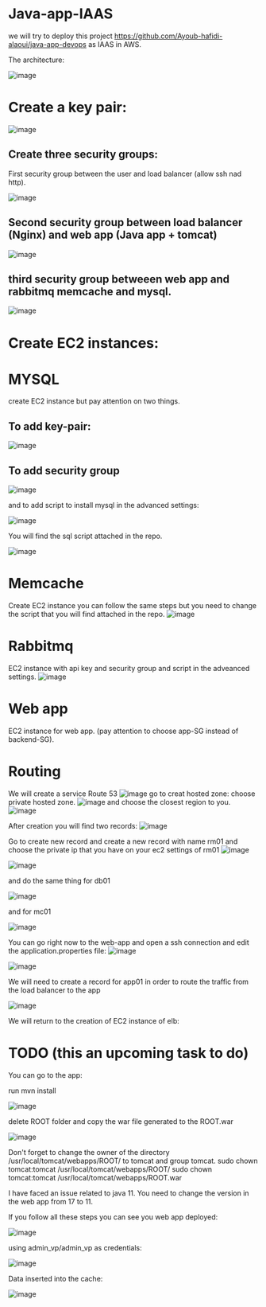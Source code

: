 # Java-app-IAAS
we will try to deploy this project https://github.com/Ayoub-hafidi-alaoui/java-app-devops as IAAS in AWS.

The architecture:

![image](https://github.com/Ayoub-hafidi-alaoui/Java-app-IAAS/assets/55900369/533e234f-3c42-4368-a17d-1e025075330f)

# Create a key pair:
  ![image](https://github.com/Ayoub-hafidi-alaoui/Java-app-IAAS/assets/55900369/f8dd963c-c757-4e05-bc3f-082c0a7e5fe9)
  
  ## Create three security groups:
  First security group between the user and load balancer (allow ssh nad http).
  
  ![image](https://github.com/Ayoub-hafidi-alaoui/Java-app-IAAS/assets/55900369/3708edb2-c0b3-4895-b67f-38cecde0cda9)
  
  ## Second security group between load balancer (Nginx) and web app (Java app + tomcat)
  
  ![image](https://github.com/Ayoub-hafidi-alaoui/Java-app-IAAS/assets/55900369/e3309acc-7e5f-462d-960d-7ea491b6204f)
  
  ## third security group betweeen web app and rabbitmq memcache and mysql.
  
 ![image](https://github.com/Ayoub-hafidi-alaoui/Java-app-IAAS/assets/55900369/f538e562-4566-4189-971a-fb83168d21f8)


# Create EC2 instances:
# MYSQL
  create EC2 instance but pay attention on two things.
  ## To add key-pair:
  
  ![image](https://github.com/Ayoub-hafidi-alaoui/Java-app-IAAS/assets/55900369/963671c6-b12b-44de-9cbf-bbe1a1fc1b05)
  ## To add security group
  
  ![image](https://github.com/Ayoub-hafidi-alaoui/Java-app-IAAS/assets/55900369/cac08a6d-64ee-4f08-9af9-0d54b2fcfe2b)
  
  and to add script to install mysql in the advanced settings:
  
  ![image](https://github.com/Ayoub-hafidi-alaoui/Java-app-IAAS/assets/55900369/5c3c9115-56e5-4138-8972-dc30c3efb855)
  
  You will find the sql script attached in the repo.
  
  ![image](https://github.com/Ayoub-hafidi-alaoui/Java-app-IAAS/assets/55900369/66d8cc9e-a13a-4947-8c6f-ca76f0bbb34c)

# Memcache
  Create EC2 instance you can follow the same steps but you need to change the script that you will find attached in the repo.
  ![image](https://github.com/Ayoub-hafidi-alaoui/Java-app-IAAS/assets/55900369/0f9e4067-583c-4ae0-bb1a-50c1b14abd9c)
# Rabbitmq
 EC2 instance with api key and security group and script in the adveanced settings.
 ![image](https://github.com/Ayoub-hafidi-alaoui/Java-app-IAAS/assets/55900369/b7d941ae-e938-40b7-b3eb-30ce542d0326)

# Web app
  EC2 instance for web app. (pay attention to choose app-SG instead of backend-SG).



# Routing
  We will create a service Route 53
  ![image](https://github.com/Ayoub-hafidi-alaoui/Java-app-IAAS/assets/55900369/cf61a332-da3b-4e23-8d36-4c262265685b)
  go to creat hosted zone:
    choose private hosted zone.
    ![image](https://github.com/Ayoub-hafidi-alaoui/Java-app-IAAS/assets/55900369/696b3148-caea-4362-9bdc-e757a69962a3)
    and choose the closest region to you.
    ![image](https://github.com/Ayoub-hafidi-alaoui/Java-app-IAAS/assets/55900369/94101c08-1de2-4a97-bef4-236f84421939)

  After creation you will find two records:
  ![image](https://github.com/Ayoub-hafidi-alaoui/Java-app-IAAS/assets/55900369/d0c209d7-754a-40fe-8e83-c258f724fcba)

  Go to create new record and create a new record with name rm01 and choose the private ip that you have on your ec2 settings of rm01
  ![image](https://github.com/Ayoub-hafidi-alaoui/Java-app-IAAS/assets/55900369/eeb860bc-66bc-4d31-9478-0e1d0adc2368)

  ![image](https://github.com/Ayoub-hafidi-alaoui/Java-app-IAAS/assets/55900369/1d171edb-156c-4537-9a20-68538e7cd412)
  
  and do the same thing for db01
  
  ![image](https://github.com/Ayoub-hafidi-alaoui/Java-app-IAAS/assets/55900369/76ec0e64-d84a-4adb-a3ee-a3cd29148a57)

  and for mc01

  ![image](https://github.com/Ayoub-hafidi-alaoui/Java-app-IAAS/assets/55900369/d74ac071-6c1b-4fb2-a4b3-346ea6db2212)

  

  You can go right now to the web-app and open a ssh connection and edit the application.properties file:
  ![image](https://github.com/Ayoub-hafidi-alaoui/Java-app-IAAS/assets/55900369/3fd919f6-df35-4c6f-b836-ee96a02d8377)

  ![image](https://github.com/Ayoub-hafidi-alaoui/Java-app-IAAS/assets/55900369/ecce4930-6642-4107-bc45-1463c8b119d4)

  We will need to create a record for app01 in order to route the traffic from the load balancer to the app

  ![image](https://github.com/Ayoub-hafidi-alaoui/Java-app-IAAS/assets/55900369/93b5ffd0-89d9-450b-9745-b91e3bab0774)


  We will return to the creation of EC2 instance of elb:

  # TODO (this an upcoming task to do)


  You can go to the app:
  
  run mvn install 
  
  ![image](https://github.com/Ayoub-hafidi-alaoui/Java-app-IAAS/assets/55900369/c7e2d781-a7a1-4d68-b006-10d6fe912db9)

  delete ROOT folder and copy the war file generated to the ROOT.war 
  
  ![image](https://github.com/Ayoub-hafidi-alaoui/Java-app-IAAS/assets/55900369/5e7ae1e7-7441-4c96-8743-d5bb677c502f)

  Don't forget to change the owner of the directory /usr/local/tomcat/webapps/ROOT/ to tomcat and group tomcat.
  sudo chown tomcat:tomcat /usr/local/tomcat/webapps/ROOT/
  sudo chown tomcat:tomcat /usr/local/tomcat/webapps/ROOT.war

  I have faced an issue related to java 11. You need to change the version in the web app from 17 to 11.

  If you follow all these steps you can see you web app deployed:
  
  ![image](https://github.com/Ayoub-hafidi-alaoui/Java-app-IAAS/assets/55900369/1215d5d1-643e-4f5f-82b5-69efa6886edc)


  using admin_vp/admin_vp as credentials:

  ![image](https://github.com/Ayoub-hafidi-alaoui/Java-app-IAAS/assets/55900369/e264ee41-66ff-4d93-88b8-878f0e1d915a)

  Data inserted into the cache:

  ![image](https://github.com/Ayoub-hafidi-alaoui/Java-app-IAAS/assets/55900369/b5a03a28-4d52-4e69-9052-c56b5c827962)




  




  
  






    



 
  


  



  


